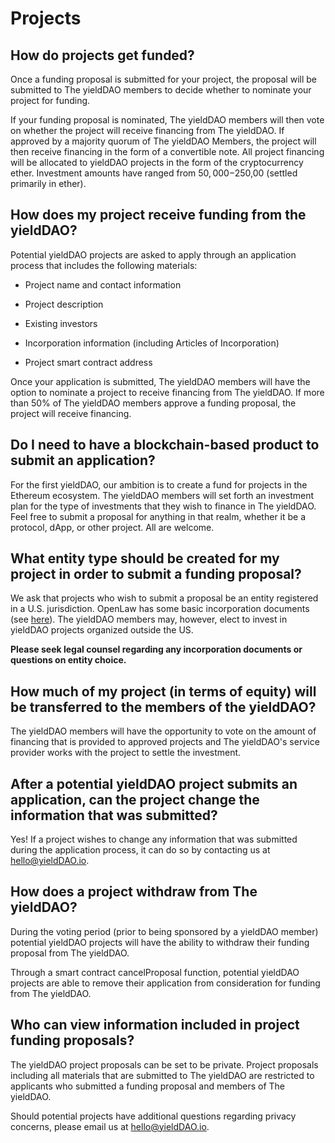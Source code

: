 # Projects

## How do projects get funded?

Once a funding proposal is submitted for your project, the proposal will be submitted to The yieldDAO members to decide whether to nominate your project for funding.

If your funding proposal is nominated, The yieldDAO members will then vote on whether the project will receive financing from The yieldDAO. If approved by a majority quorum of The yieldDAO Members, the project will then receive financing in the form of a convertible note. All project financing will be allocated to yieldDAO projects in the form of the cryptocurrency ether. Investment amounts have ranged from $50,000-$250,00 (settled primarily in ether).

## How does my project receive funding from the yieldDAO?

Potential yieldDAO projects are asked to apply through an application process that includes the following materials:

- Project name and contact information

- Project description

- Existing investors

- Incorporation information (including Articles of Incorporation)

- Project smart contract address

Once your application is submitted, The yieldDAO members will have the option to nominate a project to receive financing from The yieldDAO. If more than 50% of The yieldDAO members approve a funding proposal, the project will receive financing.

## Do I need to have a blockchain-based product to submit an application?

For the first yieldDAO, our ambition is to create a fund for projects in the Ethereum ecosystem. The yieldDAO members will set forth an investment plan for the type of investments that they wish to finance in The yieldDAO. Feel free to submit a proposal for anything in that realm, whether it be a protocol, dApp, or other project. All are welcome.

## What entity type should be created for my project in order to submit a funding proposal?

We ask that projects who wish to submit a proposal be an entity registered in a U.S. jurisdiction. OpenLaw has some basic incorporation documents (see [here](https://lib.openlaw.io/web/default/template/Template%20Marketplace%20-%20Certificate%20of%20Incorporation)). The yieldDAO members may, however, elect to invest in yieldDAO projects organized outside the US.

**Please seek legal counsel regarding any incorporation documents or questions on entity choice.**

## How much of my project (in terms of equity) will be transferred to the members of the yieldDAO?

The yieldDAO members will have the opportunity to vote on the amount of financing that is provided to approved projects and The yieldDAO's service provider works with the project to settle the investment.

## After a potential yieldDAO project submits an application, can the project change the information that was submitted?

Yes! If a project wishes to change any information that was submitted during the application process, it can do so by contacting us at [hello@yieldDAO.io](mailto:hello@yieldDAO.io).

## How does a project withdraw from The yieldDAO?

During the voting period (prior to being sponsored by a yieldDAO member) potential yieldDAO projects will have the ability to withdraw their funding proposal from The yieldDAO.

Through a smart contract cancelProposal function, potential yieldDAO projects are able to remove their application from consideration for funding from The yieldDAO.

## Who can view information included in project funding proposals?

The yieldDAO project proposals can be set to be private. Project proposals including all materials that are submitted to The yieldDAO are restricted to applicants who submitted a funding proposal and members of The yieldDAO.

Should potential projects have additional questions regarding privacy concerns, please email us at [hello@yieldDAO.io](mailto:hello@yieldDAO.io).

